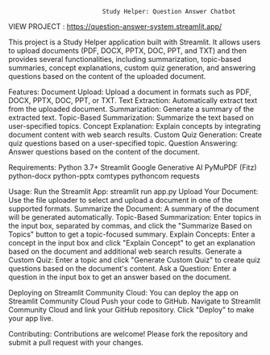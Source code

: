                               Study Helper: Question Answer Chatbot
                              
VIEW PROJECT : https://question-answer-system.streamlit.app/

This project is a Study Helper application built with Streamlit. It allows users to upload documents (PDF, DOCX, PPTX, DOC, PPT, and TXT) and then provides several functionalities, including summarization, topic-based summaries, concept explanations, custom quiz generation, and answering questions based on the content of the uploaded document.

Features:
        Document Upload: Upload a document in formats such as PDF, DOCX, PPTX, DOC, PPT, or TXT.
        Text Extraction: Automatically extract text from the uploaded document.
        Summarization: Generate a summary of the extracted text.
        Topic-Based Summarization: Summarize the text based on user-specified topics.
        Concept Explanation: Explain concepts by integrating document content with web search results.
        Custom Quiz Generation: Create quiz questions based on a user-specified topic.
        Question Answering: Answer questions based on the content of the document.
        
Requirements:
        Python 3.7+
        Streamlit
        Google Generative AI
        PyMuPDF (Fitz)
        python-docx
        python-pptx
        comtypes
        pythoncom
        requests

        
Usage:
        Run the Streamlit App:  streamlit run app.py
        Upload Your Document:  Use the file uploader to select and upload a document in one of the supported formats.
        Summarize the Document:  A summary of the document will be generated automatically.
        Topic-Based Summarization:  Enter topics in the input box, separated by commas, and click the "Summarize Based on Topics" button to get a topic-focused summary.
        Explain Concepts:  Enter a concept in the input box and click "Explain Concept" to get an explanation based on the document and additional web search results.
        Generate a Custom Quiz:  Enter a topic and click "Generate Custom Quiz" to create quiz questions based on the document's content.
        Ask a Question:  Enter a question in the input box to get an answer based on the document.

        
Deploying on Streamlit Community Cloud:
        You can deploy the app on Streamlit Community Cloud
        Push your code to GitHub.
        Navigate to Streamlit Community Cloud and link your GitHub repository.
        Click "Deploy" to make your app live.

        
Contributing:
        Contributions are welcome! Please fork the repository and submit a pull request with your changes.
